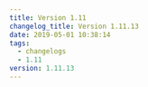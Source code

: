 ```yaml
---
title: Version 1.11
changelog_title: Version 1.11.13
date: 2019-05-01 10:38:14
tags:
  - changelogs
  - 1.11
version: 1.11.13
---
```


<script src="https://gist.github.com/spinnaker-release/c3fdb3c0475ca8f08920e643bb2e4fcf.js"/>
